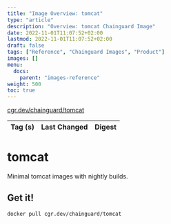 ```yaml
---
title: "Image Overview: tomcat"
type: "article"
description: "Overview: tomcat Chainguard Image"
date: 2022-11-01T11:07:52+02:00
lastmod: 2022-11-01T11:07:52+02:00
draft: false
tags: ["Reference", "Chainguard Images", "Product"]
images: []
menu:
  docs:
    parent: "images-reference"
weight: 500
toc: true
---
```


[cgr.dev/chainguard/tomcat](https://github.com/chainguard-images/images/tree/main/images/tomcat)

| Tag (s) | Last Changed | Digest |
|---------|--------------|--------|

# tomcat

Minimal tomcat images with nightly builds.

## Get it!

```shell
docker pull cgr.dev/chainguard/tomcat
```
